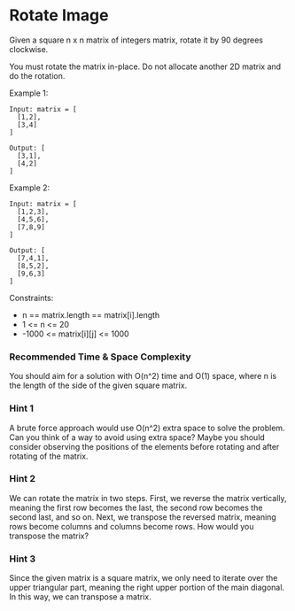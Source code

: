 # **Rotate Image**

Given a square n x n matrix of integers matrix, rotate it by 90 degrees clockwise.

You must rotate the matrix in-place. Do not allocate another 2D matrix and do the rotation.

Example 1:

```
Input: matrix = [
  [1,2],
  [3,4]
]

Output: [
  [3,1],
  [4,2]
]

```

Example 2:

```
Input: matrix = [
  [1,2,3],
  [4,5,6],
  [7,8,9]
]

Output: [
  [7,4,1],
  [8,5,2],
  [9,6,3]
]

```

Constraints:

- n == matrix.length == matrix[i].length
- 1 <= n <= 20
- -1000 <= matrix[i][j] <= 1000



### Recommended Time & Space Complexity

You should aim for a solution with O(n^2) time and O(1) space, where n is the length of the side of the given square matrix.


### Hint 1

A brute force approach would use O(n^2) extra space to solve the problem. Can you think of a way to avoid using extra space? Maybe you should consider observing the positions of the elements before rotating and after rotating of the matrix.


### Hint 2

We can rotate the matrix in two steps. First, we reverse the matrix vertically, meaning the first row becomes the last, the second row becomes the second last, and so on. Next, we transpose the reversed matrix, meaning rows become columns and columns become rows. How would you transpose the matrix?


### Hint 3

Since the given matrix is a square matrix, we only need to iterate over the upper triangular part, meaning the right upper portion of the main diagonal. In this way, we can transpose a matrix.